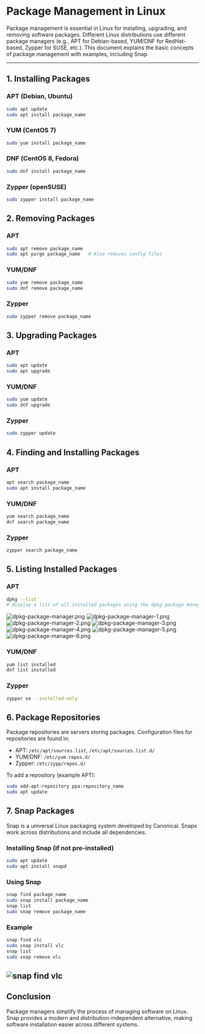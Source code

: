 # Package Management in Linux

Package management is essential in Linux for installing, upgrading, and removing software packages. Different Linux distributions use different package managers (e.g., APT for Debian-based, YUM/DNF for RedHat-based, Zypper for SUSE, etc.). This document explains the basic concepts of package management with examples, including Snap.

---

## 1. Installing Packages

### APT (Debian, Ubuntu)

```bash
sudo apt update
sudo apt install package_name
```

### YUM (CentOS 7)

```bash
sudo yum install package_name
```

### DNF (CentOS 8, Fedora)

```bash
sudo dnf install package_name
```

### Zypper (openSUSE)

```bash
sudo zypper install package_name
```

## 2. Removing Packages

### APT

```bash
sudo apt remove package_name
sudo apt purge package_name   # Also removes config files
```

### YUM/DNF

```bash
sudo yum remove package_name
sudo dnf remove package_name
```

### Zypper

```bash
sudo zypper remove package_name
```

## 3. Upgrading Packages

### APT

```bash
sudo apt update
sudo apt upgrade
```

### YUM/DNF

```bash
sudo yum update
sudo dnf upgrade
```

### Zypper

```bash
sudo zypper update
```

## 4. Finding and Installing Packages

### APT

```bash
apt search package_name
sudo apt install package_name
```

### YUM/DNF

```bash
yum search package_name
dnf search package_name
```

### Zypper

```bash
zypper search package_name
```

## 5. Listing Installed Packages

### APT

```bash
dpkg --list
# display a list of all installed packages using the dpkg package manager.
```

![dpkg-package-manager.png](./img/dpkg-package-manager.png)
![dpkg-package-manager-1.png](./img/dpkg-package-manager-1.png)
![dpkg-package-manager-2.png](./img/dpkg-package-manager-2.png)
![dpkg-package-manager-3.png](./img/dpkg-package-manager-3.png)
![dpkg-package-manager-4.png](./img/dpkg-package-manager-4.png)
![dpkg-package-manager-5.png](./img/dpkg-package-manager-5.png)
![dpkg-package-manager-6.png](./img/dpkg-package-manager-6.png)

### YUM/DNF

```bash
yum list installed
dnf list installed
```

### Zypper

```bash
zypper se --installed-only
```

## 6. Package Repositories

Package repositories are servers storing packages. Configuration files for repositories are found in:

- APT: `/etc/apt/sources.list`, `/etc/apt/sources.list.d/`
- YUM/DNF: `/etc/yum.repos.d/`
- Zypper: `/etc/zypp/repos.d/`

To add a repository (example APT):

```bash
sudo add-apt-repository ppa:repository_name
sudo apt update
```

## 7. Snap Packages

Snap is a universal Linux packaging system developed by Canonical. Snaps work across distributions and include all dependencies.

### Installing Snap (if not pre-installed)

```bash
sudo apt update
sudo apt install snapd
```

### Using Snap

```bash
snap find package_name
sudo snap install package_name
snap list
sudo snap remove package_name
```

### Example

```bash
snap find vlc
sudo snap install vlc
snap list
sudo snap remove vlc
```

## ![snap find vlc](./img/snap-find-vlc.png)

## Conclusion

Package managers simplify the process of managing software on Linux. Snap provides a modern and distribution-independent alternative, making software installation easier across different systems.
